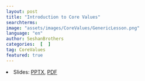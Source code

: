 ```yaml
---
layout: post
title: "Introduction to Core Values"
searchterms:
image: "assets/images/CoreValues/GenericLesson.png"
language: "en"
author: SeshanBrothers
categories:  [  ]
tag: CoreValues
featured: true
---
```

 <li class="ng-binding">Slides:
 <a href="/translations/en-us/CoreValues/IntroductiontoCV.pptx">PPTX</a>,
 <a href="/translations/en-us/CoreValues/IntroductiontoCV.pdf">PDF</a>

 </li>
